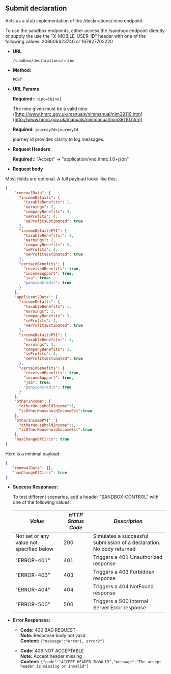 Submit declaration
----
  Acts as a stub implementation of the /declarations/:nino endpoint.

  To use the sandbox endpoints, either access the /sandbox endpoint directly or supply the use the 
  "X-MOBILE-USER-ID" header with one of the following values: 208606423740 or 167927702220

* **URL**

  `/sandbox/declarations/:nino`

* **Method:**

  `POST`
  
* **URL Params**

   **Required:**: `nino=[Nino]`
   
   The nino given must be a valid nino. ([http://www.hmrc.gov.uk/manuals/nimmanual/nim39110.htm](http://www.hmrc.gov.uk/manuals/nimmanual/nim39110.htm))

   **Required**: `journeyId=journeyId`

   journey id provides clarity to log messages.

*  **Request Headers**

   **Required:**: "Accept" -> "application/vnd.hmrc.1.0+json"
   
*  **Request body**

Most fields are optional. A full payload looks like this:

```json
{
    "renewalData": {
      "incomeDetails": {
        "taxableBenefits": 1,
        "earnings": 2,
        "companyBenefits": 3,
        "seProfits": 4,
        "seProfitsEstimated": true
      },
      "incomeDetailsPY1": {
        "taxableBenefits:": 1,
        "earnings": 2,
        "companyBenefits": 3,
        "seProfits": 4,
        "seProfitsEstimated": true
      },
      "certainBenefits": {
        "receivedBenefits": true, 
        "incomeSupport": true, 
        "jsa": true: 
        "pensionCredit": true
      }
    },
    "applicant2Data": {
      "incomeDetails": {
        "taxableBenefits": 1,
        "earnings": 2,
        "companyBenefits": 3,
        "seProfits": 4,
        "seProfitsEstimated": true
      },
      "incomeDetailsPY1": {
        "taxableBenefits:": 1,
        "earnings": 2,
        "companyBenefits": 3,
        "seProfits": 4,
        "seProfitsEstimated": true
      },
      "certainBenefits": {
        "receivedBenefits": true, 
        "incomeSupport": true, 
        "jsa": true: 
        "pensionCredit": true
      }
    },
    "otherIncome": {
      "otherHouseholdIncome":1,
      "isOtherHouseholdIncomeEst":true
    },
    "otherIncomePY1": {
      "otherHouseholdIncome":1,
      "isOtherHouseholdIncomeEst":true
    },
    "hasChangeOfCircs": true
}   
```   

Here is a minimal payload:
```json
{ 
   "renewalData": {},
   "hasChangeOfCircs": true
}   
```  
      
* **Success Responses:**

  To test different scenarios, add a header "SANDBOX-CONTROL" with one of the following values:
  
  | *Value* | *HTTP Status Code* | *Description* 
  |---------|--------------------|---------------|
  | Not set or any value not specified below | 200 | Simulates a successful submission of a declaration. No body returned |
  | "ERROR-401" | 401 | Triggers a 401 Unauthorized response |
  | "ERROR-403" | 403 | Triggers a 403 Forbidden response |
  | "ERROR-404" | 404 | Triggers a 404 NotFound response |
  | "ERROR-500" | 500 | Triggers a 500 Internal Server Error response |   

* **Error Responses:**

  * **Code:** 400 BAD REQUEST <br/>
    **Note:** Response body not valid <br/>
    **Content:** `{"message":"error1, error2"}`

  * **Code:** 406 NOT ACCEPTABLE <br />
    **Note:** Accept header missing <br/>
    **Content:** `{"code":"ACCEPT_HEADER_INVALID","message":"The accept header is missing or invalid"}`



